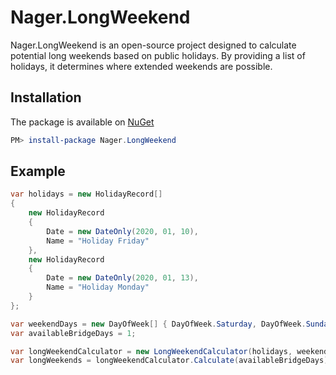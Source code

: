 # Nager.LongWeekend

Nager.LongWeekend is an open-source project designed to calculate potential long weekends based on public holidays.
By providing a list of holidays, it determines where extended weekends are possible.

## Installation

The package is available on [NuGet](https://www.nuget.org/packages/Nager.LongWeekend)
```powershell
PM> install-package Nager.LongWeekend
```

## Example

```cs
var holidays = new HolidayRecord[]
{
	new HolidayRecord
	{
		Date = new DateOnly(2020, 01, 10),
		Name = "Holiday Friday"
	},
	new HolidayRecord
	{
		Date = new DateOnly(2020, 01, 13),
		Name = "Holiday Monday"
	}
};

var weekendDays = new DayOfWeek[] { DayOfWeek.Saturday, DayOfWeek.Sunday };
var availableBridgeDays = 1;

var longWeekendCalculator = new LongWeekendCalculator(holidays, weekendDays);
var longWeekends = longWeekendCalculator.Calculate(availableBridgeDays);
```
